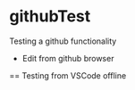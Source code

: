 # githubTest
Testing a github functionality
- Edit from github browser

==
Testing from VSCode offline